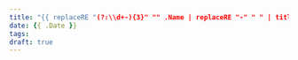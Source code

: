 ```yaml
---
title: "{{ replaceRE "(?:\\d+-){3}" "" .Name | replaceRE "-" " " | title }}"
date: {{ .Date }}
tags:
draft: true
---
```

